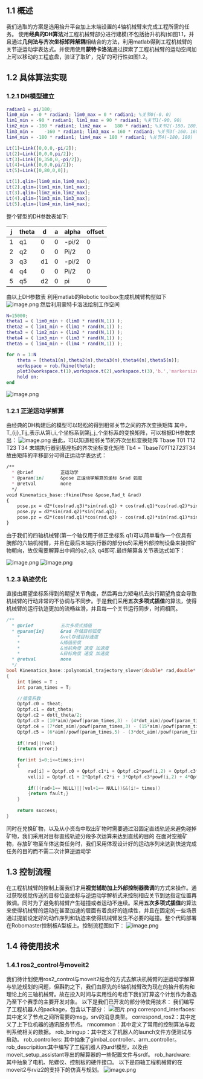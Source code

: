 ## 1.1 概述
我们选取的方案是选用抬升平台加上末端设置的4轴机械臂来完成工程所需的任务。
使用**经典的DH算法**对工程机械臂部分进行建模(不包括抬升机构)如图1.1，并且通过**几何法与齐次坐标矩阵解耦**相结合的方法，利用matlab得到工程机械臂的关节逆运动学表达式。并使用使用**蒙特卡洛法**通过探索了工程机械臂的运动空间加上可以移动的工程底盘，验证了取矿，兑矿的可行性如图1.2。
## 1.2 具体算法实现
### 1.2.1 DH模型建立
```matlab
radian1 = pi/180;
lim0_min = -0 * radian1; lim0_max = 0 * radian1; %关节0(-0，0)
lim1_min = -90 * radian1; lim1_max = 90 * radian1; %关节1(-90，90)
lim2_min = -180 * radian1; lim2_max =   180 * radian1; %关节2(-180，180)
lim3_min =    -160 * radian1; lim3_max = 160 * radian1; %关节3(-160，160)
lim4_min = -180 * radian1; lim4_max = 180 * radian1; %关节4(-180，180) 

Lt(1)=Link([0,0,0,-pi/2]);
Lt(2)=Link([0,0,0,pi/2]);
Lt(3)=Link([0,350,0,-pi/2]);
Lt(4)=Link([0,0,0,pi/2]);
Lt(5)=Link([0,80,0,0]);

Lt(1).qlim=[lim0_min,lim0_max];
Lt(2).qlim=[lim1_min,lim1_max];
Lt(3).qlim=[lim2_min,lim2_max];
Lt(4).qlim=[lim3_min,lim3_max];
Lt(5).qlim=[lim4_min,lim4_max];
```
整个臂型的DH参数表如下:

| j | theta | d | a | alpha | offset |
| --- | --- | --- | --- | --- | --- |
| 1 | q1 | 0 | 0 | -pi/2 | 0 |
| 2 | q2 | 0 | 0 | Pi/2 | 0 |
| 3 | q3 | d1 | 0 | -pi/2 | 0 |
| 4 | q4 | 0 | 0 | Pi/2 | 0 |
| 5 | q5 | d2 | 0 | pi | 0 |

由以上DH参数表 利用matlab的Robotic toolbox生成机械臂构型如下
![image.png](https://cdn.nlark.com/yuque/0/2023/png/29466338/1679840759463-a689dcff-870d-4edf-b992-f33164d4a16b.png#averageHue=%23eeeded&clientId=u63924248-7456-4&from=paste&height=545&id=u8a94d734&originHeight=608&originWidth=702&originalType=binary&ratio=1&rotation=0&showTitle=false&size=53727&status=done&style=none&taskId=u982866c0-dc27-4e8d-9c4d-3fa3e6f6d26&title=&width=629)
然后利用蒙特卡洛法绘制工作空间
```matlab
N=15000;
theta1 = ( lim0_min + (lim0 * rand(N,1)) );
theta2 = ( lim1_min + (lim1 * rand(N,1)) );
theta3 = ( lim2_min + (lim2 * rand(N,1)) );
theta4 = ( lim3_min + (lim3 * rand(N,1)) );
theta5 = ( lim4_min + (lim4 * rand(N,1)) );

for n = 1:N
    theta = [theta1(n),theta2(n),theta3(n),theta4(n),theta5(n)];
    workspace = rob.fkine(theta);
    plot3(workspace.t(1),workspace.t(2),workspace.t(3),'b.','markersize',1);
    hold on;
end
```
![image.png](https://cdn.nlark.com/yuque/0/2023/png/29466338/1679841359755-98abba40-2842-49d3-8ee2-3017fb716eb5.png#averageHue=%23efeeee&clientId=u63924248-7456-4&from=paste&height=613&id=u08fe6557&originHeight=760&originWidth=854&originalType=binary&ratio=1&rotation=0&showTitle=false&size=101049&status=done&style=none&taskId=u5c793d7b-a2ae-4814-9bf9-8b280c51877&title=&width=689)
### 1.2.1 正逆运动学解算
由经典的DH构建后的模型可以轻松的得到相邻关节之间的齐次变换矩阵 
其中，T_{ij}_Tij_表示从第i_i_个坐标系到第j_j_个坐标系的变换矩阵，可以根据DH参数求出：
![image.png](https://cdn.nlark.com/yuque/0/2023/png/29466338/1679903199706-a664eb2f-4d1d-47c0-bdfd-302189730bf2.png#averageHue=%23fcfbfa&clientId=u63924248-7456-4&from=paste&height=50&id=u81833f03&originHeight=50&originWidth=1130&originalType=binary&ratio=1&rotation=0&showTitle=false&size=9678&status=done&style=none&taskId=ue2925e43-1953-49fe-816a-cff4f393f97&title=&width=1130)
由此，可以知道相邻关节的齐次坐标变换矩阵 Tbase T01 T12 T23 T34
末端执行器到基座标的齐次坐标变化矩阵 Tb4 = Tbase*T01*T12*T23*T34
故由矩阵的平移部分可得正运动学表达式：
```markdown
/**
  * @brief          正运动学
  * @param[in]      &pose 正运动学解算的坐标 &rad 弧度
  * @retval         none
  */
void Kinematics_base::fkine(Pose &pose,Rad_t &rad)
{
	pose.px = d2*(cos(rad.q3)*sin(rad.q1) + cos(rad.q1)*cos(rad.q2)*sin(rad.q3)) + d1*sin(rad.q1);
	pose.py = d2*sin(rad.q2)*sin(rad.q3);
	pose.pz = d2*(cos(rad.q1)*cos(rad.q3) - cos(rad.q2)*sin(rad.q1)*sin(rad.q3)) + d1*cos(rad.q1);
}
```
由于我们的四轴机械臂(第一个轴仅用于修正坐标系 q1)可以简单看作一个仅具有腕部的六轴机械臂，并且在最后末端执行器的部分(q5)采用外部控制设备来操控矿物朝向，故仅需要解算出中间的q2,q3, q4即可.最终解算各关节表达式如下：

![image.png](https://cdn.nlark.com/yuque/0/2023/png/29466338/1679903953727-b37861c8-6fee-464c-bcda-94cd244cffe5.png#averageHue=%23f9f8f7&clientId=u63924248-7456-4&from=paste&height=80&id=u1dd6338e&originHeight=80&originWidth=596&originalType=binary&ratio=1&rotation=0&showTitle=false&size=13390&status=done&style=none&taskId=u14439cf1-9a05-4cb3-b891-43361e2397a&title=&width=596)
![image.png](https://cdn.nlark.com/yuque/0/2023/png/29466338/1679903938300-c48a6ff1-a87e-40a5-8cb9-1508a699bfc3.png#averageHue=%23fbfaf9&clientId=u63924248-7456-4&from=paste&height=109&id=u279bf436&originHeight=109&originWidth=397&originalType=binary&ratio=1&rotation=0&showTitle=false&size=9098&status=done&style=none&taskId=udd55c491-084b-4a7b-a25c-0c979bf13df&title=&width=397)
### 1.2.3 轨迹优化
直接由期望坐标系得到的期望关节角度，然后再由力矩电机去执行期望角度会导致机械臂的行动非常的不协调与不同步。于是我们采用**五次多项式插值**的算法，使得机械臂的运行轨迹更加的流畅丝滑，并且每一个关节运行同步，时间相同。
```cpp
/**
  * @brief          五次多项式插值
  * @param[in]      &rad 存储目标弧度 
	*				&vel存储目标速度
	*				&插值密度
	*				&当前角度 速度 加速度
	*				&目标角度 速度 加速度
  * @retval         none
  */
bool Kinematics_base::polynomial_trajectory_slover(double* rad,double* vel,const int &T,double theat,double dot_theta,double dott_theta,double aim,double dot_aim,double dott_aim)
{
	int times = T ;
	int param_times = T;

    //插值系数
	Qptpf.c0 = theat;
	Qptpf.c1 = dot_theta;
	Qptpf.c2 = dott_theta/2;
	Qptpf.c3 = (10*aim)/powf(param_times,3) - (4*dot_aim)/powf(param_times,2) + dott_aim/(2*param_times) - (6*dot_theta)/powf(param_times,2) - (3*dott_theta)/(2*param_times) - (10*theat)/powf(param_times,3);
	Qptpf.c4 = (7*dot_aim)/powf(param_times,3) - (15*aim)/powf(param_times,4) - dott_aim/powf(param_times,2) + (8*dot_theta)/powf(param_times,3) + (3*dott_theta)/(2*powf(param_times,2)) + (15*theat)/powf(param_times,4);
	Qptpf.c5 = (6*aim)/powf(param_times,5) - (3*dot_aim)/powf(param_times,4) + dott_aim/(2*powf(param_times,3)) - (3*dot_theta)/powf(param_times,4) - dott_theta/(2*powf(param_times,3)) - (6*theat)/powf(param_times,5);
	
	if(!rad||!vel)
	{return error;}
	
	for(int i=0;i<=times;i++)
	{
		rad[i] = Qptpf.c0 + Qptpf.c1*i + Qptpf.c2*powf(i,2) + Qptpf.c3*powf(i,3) + Qptpf.c4*powf(i,4) + Qptpf.c5*powf(i,5);
		vel[i] = Qptpf.c1 + 2*Qptpf.c2*i + 3*Qptpf.c3*powf(i,2) + 4*Qptpf.c4*powf(i,3) + 5*Qptpf.c5*powf(i,4);
		
		if(((rad+1== NULL)||(vel+1== NULL))&&(i!= times))
		{return fault;}
	}
	
	return success;
}
```
同时在兑换矿物，以及从小资岛中取出矿物时需要通过沿固定直线轨迹来避免碰掉矿物，我们采用对目标直线轨迹分段多次运算来达到直线的目的
在面对空接矿物，存放矿物至车体这类任务时，我们采用体现设计好的运动序列来达到快速完成任务的目的而不需二次计算逆运动学
## 1.3 控制流程
在工程机械臂的控制上面我们才用**视觉辅助加上外部控制器微调**的方式来操作。通过获取视觉传送的目标位姿坐标与逆运动学解析式来控制相应关节到达指定位置再微调。同时为了避免机械臂产生碰撞或者运动不连续。采用**五次多项式插值**的算法来使得机械臂的运动在甚至加速的层面有着良好的连续性，并且在固定的一些场景通过提前设定好的动作序列和轨迹来使得机械臂发生不必要的碰撞。整个代码部署在Robomaster控制板A型板上。控制流程图如下：
![image.png](https://cdn.nlark.com/yuque/0/2023/png/29466338/1679904663421-0e493172-916b-4842-9e16-08ce5957a8db.png#averageHue=%23f9f9f9&clientId=u63924248-7456-4&from=paste&height=798&id=u15d8baa0&originHeight=798&originWidth=633&originalType=binary&ratio=1&rotation=0&showTitle=false&size=88488&status=done&style=none&taskId=u2d49725b-cebf-4a3b-83ee-24c48bcfc3e&title=&width=633)
## 1.4 待使用技术
### 1.4.1 ros2_control与moveit2
我们待计划使用ros2_control与moveit2结合的方式去解决机械臂的逆运动学解算与轨迹规划的问题，但斟酌之下，我们由原先的6轴机械臂改为现在的抬升机构和理论上的三轴机械臂。故在投入时间与实用性的考虑下我们打算这个计划作为备选乃至下个赛季的主要开发对象。
以下是我们已开发的部分待使用技术：
我们编写了工程机器人的package，包含以下部分：
![图片.png](https://cdn.nlark.com/yuque/0/2023/png/29466338/1679915811892-d6ff4258-c472-4e3f-8602-5bebf079c916.png#averageHue=%2324292e&clientId=u37d0713e-e67a-4&from=paste&height=234&id=uf5bea591&originHeight=370&originWidth=401&originalType=binary&ratio=1.5789473684210527&rotation=0&showTitle=false&size=26937&status=done&style=none&taskId=u6c4ace96-11a1-433c-9d21-ee0f9d3a028&title=&width=253.96666666666667)
correspond_interfaces:其中定义了节点之间所需要的msg，srv的消息类型。
correspond_ros2：其中定义了上下位机器的通讯服务节点。
rmcommon：其中定义了常用的控制算法与裁判系统相关的数据。
rob_bringup：其中定义了机器人的launch文件方便测试与启动。
rob_controllers: 其中抽象了gimbal_controller、arm_controller。
rob_descripition:其中编写了工程机器人的urdf模型，以及由moveit_setup_assistant导出的解算器的一些配置文件与srdf。
rob_hardware: 其中抽象了电机、陀螺仪、控制板的硬件接口。
以下是四轴工程机械臂的在moveit2与rviz2的支持下的仿真与规划。
![image.png](https://cdn.nlark.com/yuque/0/2023/png/29466338/1679915313421-f16591e7-1874-4365-9423-77160797cbd5.png#averageHue=%239e9d9c&clientId=u63924248-7456-4&from=paste&height=883&id=u36d1e2a9&originHeight=883&originWidth=1536&originalType=binary&ratio=1&rotation=0&showTitle=false&size=723988&status=done&style=none&taskId=ub361585a-e739-4c13-992e-5c0b01537b0&title=&width=1536)

